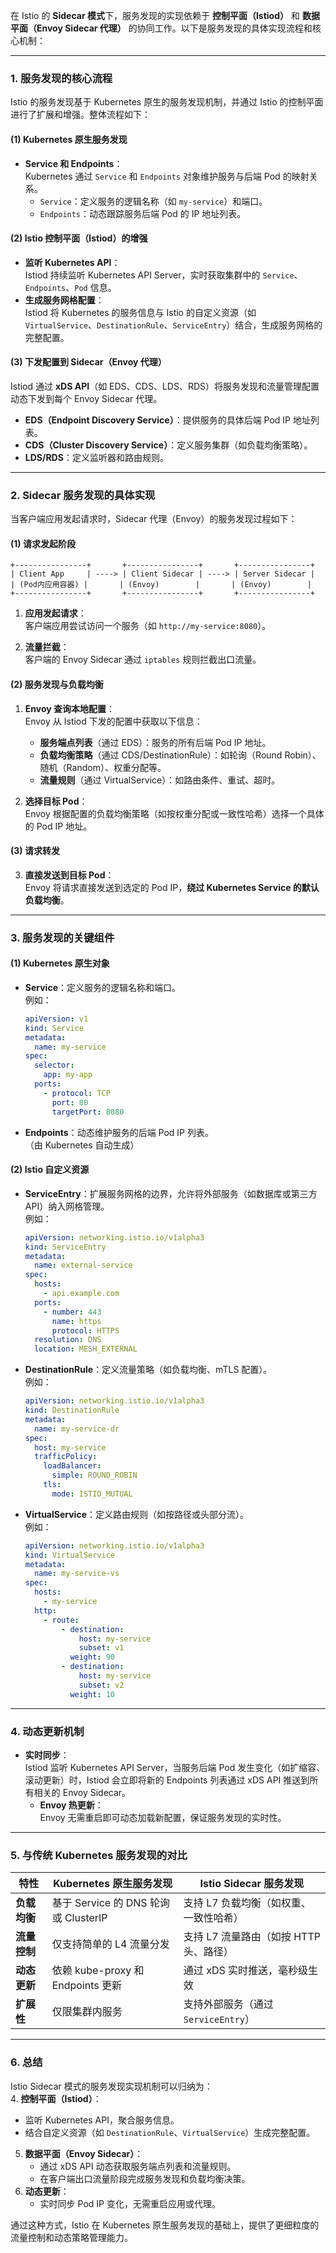 在 Istio 的 **Sidecar 模式**下，服务发现的实现依赖于 **控制平面（Istiod）** 和 **数据平面（Envoy Sidecar 代理）** 的协同工作。以下是服务发现的具体实现流程和核心机制：

---

### **1. 服务发现的核心流程**
Istio 的服务发现基于 Kubernetes 原生的服务发现机制，并通过 Istio 的控制平面进行了扩展和增强。整体流程如下：

#### **(1) Kubernetes 原生服务发现**
- **Service 和 Endpoints**：  
  Kubernetes 通过 `Service` 和 `Endpoints` 对象维护服务与后端 Pod 的映射关系。  
  - `Service`：定义服务的逻辑名称（如 `my-service`）和端口。  
  - `Endpoints`：动态跟踪服务后端 Pod 的 IP 地址列表。

#### **(2) Istio 控制平面（Istiod）的增强**
- **监听 Kubernetes API**：  
  Istiod 持续监听 Kubernetes API Server，实时获取集群中的 `Service`、`Endpoints`、`Pod` 信息。
- **生成服务网格配置**：  
  Istiod 将 Kubernetes 的服务信息与 Istio 的自定义资源（如 `VirtualService`、`DestinationRule`、`ServiceEntry`）结合，生成服务网格的完整配置。

#### **(3) 下发配置到 Sidecar（Envoy 代理）**  
  Istiod 通过 **xDS API**（如 EDS、CDS、LDS、RDS）将服务发现和流量管理配置动态下发到每个 Envoy Sidecar 代理。  
  - **EDS（Endpoint Discovery Service）**：提供服务的具体后端 Pod IP 地址列表。  
  - **CDS（Cluster Discovery Service）**：定义服务集群（如负载均衡策略）。  
  - **LDS/RDS**：定义监听器和路由规则。

---

### **2. Sidecar 服务发现的具体实现**
当客户端应用发起请求时，Sidecar 代理（Envoy）的服务发现过程如下：

#### **(1) 请求发起阶段**
```plaintext
+----------------+       +----------------+       +----------------+
| Client App     | ----> | Client Sidecar | ----> | Server Sidecar |
| (Pod内应用容器) |       | (Envoy)        |       | (Envoy)        |
+----------------+       +----------------+       +----------------+
```

1. **应用发起请求**：  
   客户端应用尝试访问一个服务（如 `http://my-service:8080`）。

2. **流量拦截**：  
   客户端的 Envoy Sidecar 通过 `iptables` 规则拦截出口流量。

#### **(2) 服务发现与负载均衡**
1. **Envoy 查询本地配置**：  
   Envoy 从 Istiod 下发的配置中获取以下信息：  
   - **服务端点列表**（通过 EDS）：服务的所有后端 Pod IP 地址。  
   - **负载均衡策略**（通过 CDS/DestinationRule）：如轮询（Round Robin）、随机（Random）、权重分配等。  
   - **流量规则**（通过 VirtualService）：如路由条件、重试、超时。

2. **选择目标 Pod**：  
   Envoy 根据配置的负载均衡策略（如按权重分配或一致性哈希）选择一个具体的 Pod IP 地址。

#### **(3) 请求转发**
3. **直接发送到目标 Pod**：  
   Envoy 将请求直接发送到选定的 Pod IP，**绕过 Kubernetes Service 的默认负载均衡**。

---

### **3. 服务发现的关键组件**
#### **(1) Kubernetes 原生对象**
- **Service**：定义服务的逻辑名称和端口。  
  例如：
  ```yaml
  apiVersion: v1
  kind: Service
  metadata:
    name: my-service
  spec:
    selector:
      app: my-app
    ports:
      - protocol: TCP
        port: 80
        targetPort: 8080
  ```
- **Endpoints**：动态维护服务的后端 Pod IP 列表。  
  （由 Kubernetes 自动生成）

#### **(2) Istio 自定义资源**
- **ServiceEntry**：扩展服务网格的边界，允许将外部服务（如数据库或第三方 API）纳入网格管理。  
  例如：
  ```yaml
  apiVersion: networking.istio.io/v1alpha3
  kind: ServiceEntry
  metadata:
    name: external-service
  spec:
    hosts:
      - api.example.com
    ports:
      - number: 443
        name: https
        protocol: HTTPS
    resolution: DNS
    location: MESH_EXTERNAL
  ```

- **DestinationRule**：定义流量策略（如负载均衡、mTLS 配置）。  
  例如：
  ```yaml
  apiVersion: networking.istio.io/v1alpha3
  kind: DestinationRule
  metadata:
    name: my-service-dr
  spec:
    host: my-service
    trafficPolicy:
      loadBalancer:
        simple: ROUND_ROBIN
      tls:
        mode: ISTIO_MUTUAL
  ```

- **VirtualService**：定义路由规则（如按路径或头部分流）。  
  例如：
  ```yaml
  apiVersion: networking.istio.io/v1alpha3
  kind: VirtualService
  metadata:
    name: my-service-vs
  spec:
    hosts:
      - my-service
    http:
      - route:
          - destination:
              host: my-service
              subset: v1
            weight: 90
          - destination:
              host: my-service
              subset: v2
            weight: 10
  ```

---

### **4. 动态更新机制**
- **实时同步**：  
  Istiod 监听 Kubernetes API Server，当服务后端 Pod 发生变化（如扩缩容、滚动更新）时，Istiod 会立即将新的 Endpoints 列表通过 xDS API 推送到所有相关的 Envoy Sidecar。  
  - **Envoy 热更新**：  
    Envoy 无需重启即可动态加载新配置，保证服务发现的实时性。

---

### **5. 与传统 Kubernetes 服务发现的对比**
| **特性**         | **Kubernetes 原生服务发现**               | **Istio Sidecar 服务发现**                |
|------------------|-----------------------------------------|------------------------------------------|
| **负载均衡**     | 基于 Service 的 DNS 轮询或 ClusterIP    | 支持 L7 负载均衡（如权重、一致性哈希）    |
| **流量控制**     | 仅支持简单的 L4 流量分发                | 支持 L7 流量路由（如按 HTTP 头、路径）    |
| **动态更新**     | 依赖 kube-proxy 和 Endpoints 更新       | 通过 xDS 实时推送，毫秒级生效             |
| **扩展性**       | 仅限集群内服务                          | 支持外部服务（通过 `ServiceEntry`）       |

---

### **6. 总结**
Istio Sidecar 模式的服务发现实现机制可以归纳为：  
4. **控制平面（Istiod）**：  
   - 监听 Kubernetes API，聚合服务信息。  
   - 结合自定义资源（如 `DestinationRule`、`VirtualService`）生成完整配置。  
5. **数据平面（Envoy Sidecar）**：  
   - 通过 xDS API 动态获取服务端点列表和流量规则。  
   - 在客户端出口流量阶段完成服务发现和负载均衡决策。  
6. **动态更新**：  
   - 实时同步 Pod IP 变化，无需重启应用或代理。

通过这种方式，Istio 在 Kubernetes 原生服务发现的基础上，提供了更细粒度的流量控制和动态策略管理能力。